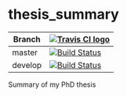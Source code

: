 # thesis_summary

Branch |[![Travis CI logo](pics/TravisCI.png)](https://travis-ci.com)                                                                                         
-------|------------------------------------------------------------------------------------------------------------------------------------------------------------
master |[![Build Status](https://travis-ci.com/richelbilderbeek/thesis_summary.svg?branch=master)](https://travis-ci.com/richelbilderbeek/thesis_summary) 
develop|[![Build Status](https://travis-ci.com/richelbilderbeek/thesis_summary.svg?branch=develop)](https://travis-ci.com/richelbilderbeek/thesis_summary)

Summary of my PhD thesis
